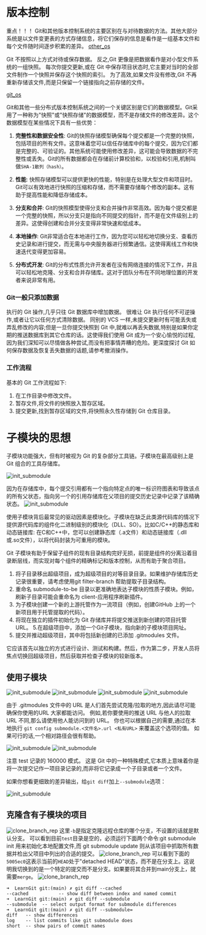 # 版本控制
重点！！！ Git和其他版本控制系统的主要区别在与对待数据的方法。其他大部分系统是以文件变更表的方式存储信息，将它们保存的信息是看作是一组基本文件和每个文件随时间逐步积累的差异。
[other_os](../image/other_os.png)

Git 不按照以上方式对待或保存数据。 反之,Git 更像是把数据看作是对小型文件系统的一组快照。 每次你提交更新,或在 Git 中保存项目状态时,它主要对当时的全部文件制作一个快照并保存这个快照的索引。 为了高效,如果文件没有修改,Git 不再重新存储该文件,而是只保留一个链接指向之前存储的文件。

[git_os](../image/git_os.png)

Git和其他一些分布式版本控制系统之间的一个关键区别是它们的数据模型。Git采用了一种称为"快照"或"快照存储"的数据模型，而不是存储文件的修改差异。这个数据模型在某些情况下具有一些优势：

1. **完整性和数据安全性**: Git的快照存储模型确保每个提交都是一个完整的快照，包括项目的所有文件。这意味着您可以信任存储库中的每个提交，因为它们都是完整的、可验证的。其他系统可能使用修改差异，这可能会导致数据的不完整性或丢失。Git的所有数据都会在存储前计算校验和，以校验和引用,机制叫做`SHA-1散列（hash）`。

2. **性能**: 快照存储模型可以提供更快的性能，特别是在处理大型文件和项目时。Git可以有效地进行快照的压缩和存储，而不需要存储每个修改的副本。这有助于提高性能和降低存储成本。

3. **分支和合并**: Git的快照模型使得分支和合并操作非常高效。因为每个提交都是一个完整的快照，所以分支只是指向不同提交的指针，而不是在文件级别上的差异。这使得创建和合并分支变得非常快速和低成本。

4. **本地操作**: Git非常适合在本地进行工作，因为您可以轻松地切换分支、查看历史记录和进行提交，而无需与中央服务器进行频繁通信。这使得离线工作和快速迭代变得更加容易。

5. **分布式开发**: Git的分布式性质允许开发者在没有网络连接的情况下工作，并且可以轻松地克隆、分支和合并存储库。这对于团队分布在不同地理位置的开发者来说非常有用。

### Git一般只添加数据

执行的 Git 操作,几乎只往 Git 数据库中增加数据。 很难让 Git 执行任何不可逆操作,或者让它以任何方式清除数据。 同别的 VCS 一样,未提交更新时有可能丢失或弄乱修改的内容;但是一旦你提交快照到 Git 中,就难以再丢失数据,特别是如果你定期的推送数据库到其它仓库的话。这使得我们使用 Git 成为一个安心愉悦的过程,因为我们深知可以尽情做各种尝试,而没有把事情弄糟的危险。更深度探讨 Git 如何保存数据及恢复丢失数据的话题,请参考撤消操作。

### 工作流程
基本的 Git 工作流程如下:
1. 在工作目录中修改文件。
2. 暂存文件,将文件的快照放入暂存区域。
3. 提交更新,找到暂存区域的文件,将快照永久性存储到 Git 仓库目录。


# 子模块的思想

子模块功能强大，但有时被视为 Git 的复杂部分工具链。子模块在最高级别上是 Git 组合的工具存储库。

![init_submodule](../image/git_20.png)

因为在存储库中，每个提交引用都有一个指向特定点的唯一标识符图表和导致该点的所有父状态，指向另一个的引用存储库在父项目的提交历史记录中记录了该精确状态。
![init_submodule](../image/git_21.png)

使用子模块背后最常见的驱动因素是模块化。子模块在缺乏此类源代码库的情况下提供源代码库的组件化二进制级别的模块化（DLL、SO）。比如C/C++的静态库和动态链接库: 在C和C++中，您可以创建静态库（.a文件）和动态链接库（.dll或.so文件），以将代码封装为可重用的模块。

Git 子模块有助于保留子组件的现有目录结构完好无损，前提是组件的分离沿着目录断层线，而实现对每个组件的精确标记和版本控制，从而有助于聚合项目。

1. 将子目录移出超级项目，成为超级项目的对等目录目录。如果维护存储库历史记录很重要，请考虑使用git filter-branch 帮助提取子目录结构。
2. 重命名 submodule-to-be 目录以更准确地表达子模块的性质子模块。例如，刷新子目录可能会重命名为 client-应用程序刷新插件。
3. 为子模块创建一个新的上游托管作为一流项目（例如，创建GitHub 上的一个新项目用于托管提取的代码）。
4. 将现在独立的插件初始化为 Git 存储库并将提交推送到新创建的项目托管 URL。
5.在超级项目中，添加一个Git子模块，指向新的子模块项目网址。
6. 提交并推动超级项目，其中将包括新创建的已添加 .gitmodules 文件。

它应该首先以独立的方式进行设计、测试和构建。然后，作为第二步，开发人员将焦点切换回超级项目，然后获取并检查子模块的较新版本。


## 使用子模块
![init_submodule](../image/git_1.png)
![init_submodule](../image/git_2.png)
![init_submodule](../image/git_3.png)
![init_submodule](../image/git_4.png)

由于 .gitmodules 文件中的 URL 是人们首先尝试克隆/拉取的地方,因此请尽可能确保你使用的URL 大家都能访问。 例如,若你要使用的推送 URL 与他人的拉取 URL 不同,那么请使用他人能访问到的 URL。 你也可以根据自己的需要,通过在本地执行 `git config submodule.<文件名>.url <私有URL>` 来覆盖这个选项的值。 如果可行的话,一个相对路径会很有帮助。

![init_submodule](../image/git_5.png)
![init_submodule](../image/git_7.png)

注意 test 记录的 160000 模式。 这是 Git 中的一种特殊模式,它本质上意味着你是将一次提交记作一项目录记录的,而非将它记录成一个子目录或者一个文件。

如果你想看更细致的差异输出，给`git diff`加上`--submodule`选项：

![init_submodule](../image/git_6.png)

## 克隆含有子模块的项目

![clone_branch_rep](../image/git_17.png)
这里`-b`是指定克隆远程仓库的哪个分支，不设置的话就是默认分支。
可以看到目前`test`目录是空的，必须运行下面两个命令:git submodule init 用来初始化本地配置文件,而 git submodule update 则从该项目中抓取所有数据并检出父项目中列出的合适的提交。
![clone_branch_rep](../image/git_18.png)
可以看到下面的`5005ec0`这表示当前的`HEAD`处于"detached HEAD"状态，而不是在分支上。这说明我切换到的是一个特定的提交而不是分支。如果要将其合并到main分支上，就需要`merge`。
![clone_branch_rep](../image/git_19.png)

```shell
➜  LearnGit git:(main) ✗ git diff --cached
--cached           -- show diff between index and named commit
➜  LearnGit git:(main) ✗ git diff --submodule
--submodule  -- select output format for submodule differences
➜  LearnGit git:(main) ✗ git diff --submodule=
diff   -- show differences
log    -- list commits like git submodule does
short  -- show pairs of commit names
```
